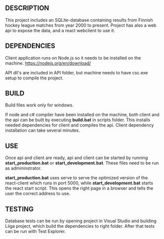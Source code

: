 DESCRIPTION
------------------

This project includes an SQLite-database containing results from Finnish hockey league matches from year 2000 to present. Project has also a web api
to expose the data, and a react webclient to use it. 

DEPENDENCIES
---------------

Client application runs on Node.js so it needs to be installed on the machine. https://nodejs.org/en/download/

API dll's are included in API folder, but machine needs to have csc.exe setup to compile the project.

BUILD
----------
Build files work only for windows.

If node and c# compiler have been installed on the machine, 
both client and the api can be built by executing **build.bat** in scripts folder. 
This installs needed dependencies for client and compiles the api. Client 
dependency installation can take several minutes.

USE
-----------
Once api and client are ready, api and client can be started by running **start_production.bat** or **start_development.bat**. 
These files need to be run as admininstrator.

**start_production.bat** uses serve to serve the optimized version of the react-client which runs in port 5000, 
while **start_development.bat** starts the react start script. This opens the right page in a browser and tells 
the user the correct address to use.  

TESTING
-----------
Database tests can be run by opening project in Visual Studio and building Liiga project, which build the dependencies to right folder. 
After that tests can be run with Test Explorer.